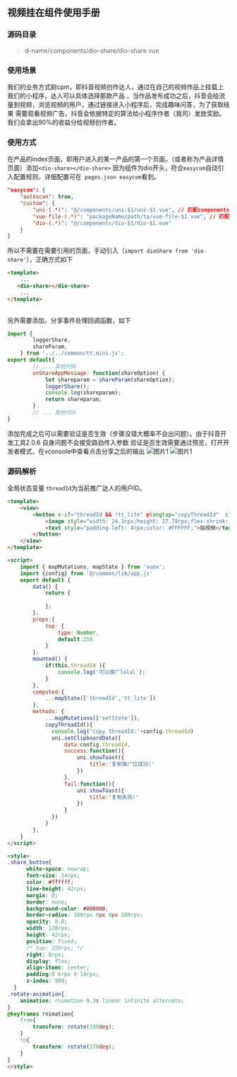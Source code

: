 ## 视频挂在组件使用手册
### 源码目录
>d-name/components/dio-share/dio-share.vue
### 使用场景
我们的业务方式尉cpm，即抖音视频创作达人，通过在自己的视频作品上挂载上我们的小程序，达人可以具体选择那款产品
，当作品发布成功之后，抖音会给流量到视频，浏览视频的用户，通过链接进入小程序后，完成趣味问答，为了获取结果
需要观看视频广告，抖音会依据特定的算法给小程序作者（我司）发放奖励。我们会拿出90%的收益分给视频创作者。    
### 使用方式
在产品的index页面，即用户进入的某一产品的第一个页面。（或者称为产品详情页面）添加`<dio-share></dio-share>`
因为组件为dio开头，符合`easycom`自动引入配置规则，详细配置可在` pages.json easycom`看到。
```json
"easycom": {
    "autoscan": true,
    "custom": {
        "uni-(.*)": "@/components/uni-$1/uni-$1.vue", // 匹配components目录内的vue文件
        "vue-file-(.*)": "packageName/path/to/vue-file-$1.vue", // 匹配node_modules内的vue文件
        "dio-(.*)": "@/components/dio-$1/dio-$1.vue"
    }
}
```
所以不需要在需要引用的页面，手动引入（`import dioShare from 'dio-share'`），正确方式如下
```html
<template>
    ...
   <dio-share></dio-share>
    ...
</template>
   
```
另外需要添加，分享事件处理回调函数，如下
```javascript
import {
        loggerShare,
        shareParam,
    } from '../../common/tt.mini.js';
export default{
        // ... 其他代码
        onShareAppMessage: function(shareOption) {
            let shareparam = shareParam(shareOption);
            loggerShare();
            console.log(shareparam);
            return shareparam;
        }
        // ... 其他代码
}
```
添加完成之后可以需要验证是否生效（步骤没错大概率不会出问题）。由于抖音开发工具2.0.6 自身问题不会接受路劲传入参数
验证是否生效需要通过预览，打开开发者模式，在vconsole中查看点击分享之后的输出
![图片1](../images/bbac628300bbe03c5aeccb3fc159bf8.png)
![图片1](../images/20210607174650.png)
### 源码解析
全局状态变量 `threadId`为当前推广达人的用户ID。
```html
<template>
	<view>
        <button v-if="threadId && !tt_lite" @longtap="copyThreadId"  class="share_button" :style="{top:top+'rpx'}"  open-type="share"  data-channel="video">
            <image style="width: 24.3rpx;height: 27.78rpx;flex-shrink: 0;" src="/static/Dou.png" class="rotate-animation"></image>
            <text style="padding-left: 4rpx;color: #FFFFFF;">拍视频</text>
        </button>
	</view>
</template>

<script>
    import { mapMutations, mapState } from 'vuex';
    import {config} from '@/common/lib/app.js'
	export default {
		data() {
			return {
				
			};
		},
        props:{
            top: {
            	type: Number,
                default:250
            }
        },
		mounted() {
			if(this.threadId ){
				console.log('可以推广lalal');
			}
		},
        computed:{
            ...mapState(['threadId','tt_lite'])
        },
        methods: {
			...mapMutations(['setState']),
            copyThreadId(){
              console.log('copy threadId:'+config.threadId)
              uni.setClipboardData({
                  data:config.threadId,
                  success:function(){
                      uni.showToast({
                          title:'复制推广位成功!'
                      })
                  },
                  fail:function(){
                      uni.showToast({
                          title:'复制失败!'
                      })
                  }
              })  
            }
        },
	}
</script>

<style>
.share_button{
      white-space: nowrap;
      font-size: 24rpx;
      color: #ffffff;
      line-height: 42rpx;
      margin: 0;
      border: none;
      background-color: #000000;
      border-radius: 180rpx 0px 0px 180rpx;
      opacity: 0.8;
      width: 120rpx;
      height: 42rpx;
      position: fixed;
      /* top: 250rpx; */
      right: 0rpx;
      display: flex;
      align-items: center;
      padding:0 6rpx 0 14rpx;
	  z-index: 999;
  }
.rotate-animation{
    animation: rnimation 0.3s linear infinite alternate;
}
@keyframes rnimation{
    from{
        transform: rotate(330deg);
    }
    to{
        transform: rotate(370deg);
    }
}
</style>

```
